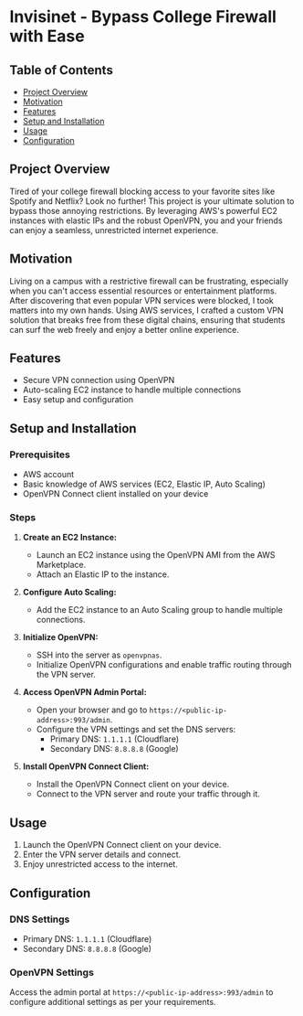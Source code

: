 # Invisinet - Bypass College Firewall with Ease

## Table of Contents

- [Project Overview](#project-overview)
- [Motivation](#motivation)
- [Features](#features)
- [Setup and Installation](#setup-and-installation)
- [Usage](#usage)
- [Configuration](#configuration)

## Project Overview

Tired of your college firewall blocking access to your favorite sites like Spotify and Netflix? Look no further! This project is your ultimate solution to bypass those annoying restrictions. By leveraging AWS's powerful EC2 instances with elastic IPs and the robust OpenVPN, you and your friends can enjoy a seamless, unrestricted internet experience.

## Motivation

Living on a campus with a restrictive firewall can be frustrating, especially when you can't access essential resources or entertainment platforms. After discovering that even popular VPN services were blocked, I took matters into my own hands. Using AWS services, I crafted a custom VPN solution that breaks free from these digital chains, ensuring that students can surf the web freely and enjoy a better online experience.


## Features

- Secure VPN connection using OpenVPN
- Auto-scaling EC2 instance to handle multiple connections
- Easy setup and configuration

## Setup and Installation

### Prerequisites

- AWS account
- Basic knowledge of AWS services (EC2, Elastic IP, Auto Scaling)
- OpenVPN Connect client installed on your device

### Steps

1. **Create an EC2 Instance:**
   - Launch an EC2 instance using the OpenVPN AMI from the AWS Marketplace.
   - Attach an Elastic IP to the instance.

2. **Configure Auto Scaling:**
   - Add the EC2 instance to an Auto Scaling group to handle multiple connections.

3. **Initialize OpenVPN:**
   - SSH into the server as `openvpnas`.
   - Initialize OpenVPN configurations and enable traffic routing through the VPN server.

4. **Access OpenVPN Admin Portal:**
   - Open your browser and go to `https://<public-ip-address>:993/admin`.
   - Configure the VPN settings and set the DNS servers:
     - Primary DNS: `1.1.1.1` (Cloudflare)
     - Secondary DNS: `8.8.8.8` (Google)

5. **Install OpenVPN Connect Client:**
   - Install the OpenVPN Connect client on your device.
   - Connect to the VPN server and route your traffic through it.

## Usage

1. Launch the OpenVPN Connect client on your device.
2. Enter the VPN server details and connect.
3. Enjoy unrestricted access to the internet.

## Configuration

### DNS Settings

- Primary DNS: `1.1.1.1` (Cloudflare)
- Secondary DNS: `8.8.8.8` (Google)

### OpenVPN Settings

Access the admin portal at `https://<public-ip-address>:993/admin` to configure additional settings as per your requirements.


